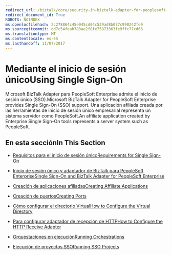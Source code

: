 ```yaml
---
redirect_url: /biztalk/core/security-in-biztalk-adapter-for-peoplesoft-enterprise/
redirect_document_id: True
ROBOTS: NOINDEX
ms.openlocfilehash: 2c278864c45e045cd04c539ad8b077c998242fe9
ms.sourcegitcommit: dd7c54feab783ae2f8fe75873363fe9ffc77cd66
ms.translationtype: MT
ms.contentlocale: es-ES
ms.lasthandoff: 11/07/2017
---
```

# <a name="using-single-sign-on"></a><span data-ttu-id="95952-101">Mediante el inicio de sesión único</span><span class="sxs-lookup"><span data-stu-id="95952-101">Using Single Sign-On</span></span>
<span data-ttu-id="95952-102">Microsoft BizTalk Adapter para PeopleSoft Enterprise admite el inicio de sesión único (SSO).</span><span class="sxs-lookup"><span data-stu-id="95952-102">Microsoft BizTalk Adapter for PeopleSoft Enterprise provides Single Sign-On (SSO) support.</span></span> <span data-ttu-id="95952-103">Una aplicación afiliada creada por las herramientas de inicio de sesión único empresarial representa un sistema servidor como PeopleSoft.</span><span class="sxs-lookup"><span data-stu-id="95952-103">An affiliate application created by Enterprise Single Sign-On tools represents a server system such as PeopleSoft.</span></span>  
  
## <a name="in-this-section"></a><span data-ttu-id="95952-104">En esta sección</span><span class="sxs-lookup"><span data-stu-id="95952-104">In This Section</span></span>  
  
-   [<span data-ttu-id="95952-105">Requisitos para el inicio de sesión único</span><span class="sxs-lookup"><span data-stu-id="95952-105">Requirements for Single Sign-On</span></span>](../core/requirements-for-single-sign-on2.md)  
  
-   [<span data-ttu-id="95952-106">Inicio de sesión único y adaptador de BizTalk para PeopleSoft Enterprise</span><span class="sxs-lookup"><span data-stu-id="95952-106">Single Sign-On and BizTalk Adapter for PeopleSoft Enterprise</span></span>](../core/single-sign-on-and-biztalk-adapter-for-peoplesoft-enterprise.md)  
  
-   [<span data-ttu-id="95952-107">Creación de aplicaciones afiliadas</span><span class="sxs-lookup"><span data-stu-id="95952-107">Creating Affiliate Applications</span></span>](../core/creating-affiliate-applications2.md)  
  
-   [<span data-ttu-id="95952-108">Creación de puertos</span><span class="sxs-lookup"><span data-stu-id="95952-108">Creating Ports</span></span>](../core/creating-ports.md)  
  
-   [<span data-ttu-id="95952-109">Cómo configurar el directorio Virtual</span><span class="sxs-lookup"><span data-stu-id="95952-109">How to Configure the Virtual Directory</span></span>](../core/how-to-configure-the-virtual-directory.md)  
  
-   [<span data-ttu-id="95952-110">Para configurar adaptador de recepción de HTTP</span><span class="sxs-lookup"><span data-stu-id="95952-110">How to Configure the HTTP Receive Adapter</span></span>](../core/how-to-configure-the-http-receive-adapter1.md)  
  
-   [<span data-ttu-id="95952-111">Orquestaciones en ejecución</span><span class="sxs-lookup"><span data-stu-id="95952-111">Running Orchestrations</span></span>](../core/running-orchestrations2.md)  
  
-   [<span data-ttu-id="95952-112">Ejecución de proyectos SSO</span><span class="sxs-lookup"><span data-stu-id="95952-112">Running SSO Projects</span></span>](../core/running-sso-projects1.md)